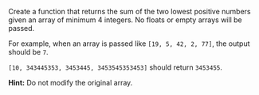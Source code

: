 Create a function that returns the sum of the two lowest positive numbers given an array of minimum 4 integers. No floats or empty arrays will be passed.

For example, when an array is passed like `[19, 5, 42, 2, 77]`, the output should be `7`.

`[10, 343445353, 3453445, 3453545353453]` should return `3453455`.

**Hint:** Do not modify the original array.
